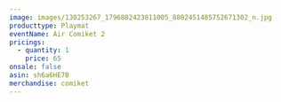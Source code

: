 ```yaml
---
image: images/130253267_1796802423811005_8802451485752671302_n.jpg
producttype: Playmat
eventName: Air Comiket 2
pricings:
  - quantity: 1
    price: 65
onsale: false
asin: sh6a6HE7B
merchandise: comiket
---
```

